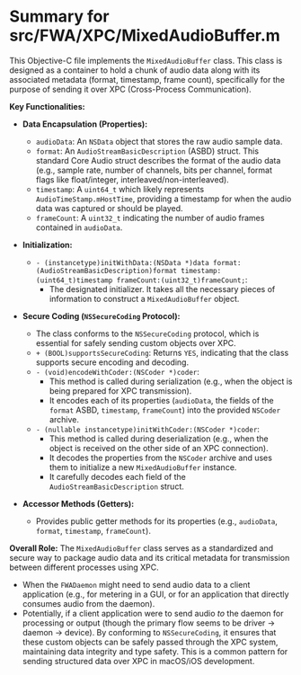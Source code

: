 # Summary for src/FWA/XPC/MixedAudioBuffer.m

This Objective-C file implements the `MixedAudioBuffer` class. This class is designed as a container to hold a chunk of audio data along with its associated metadata (format, timestamp, frame count), specifically for the purpose of sending it over XPC (Cross-Process Communication).

**Key Functionalities:**

-   **Data Encapsulation (Properties):**
    -   `audioData`: An `NSData` object that stores the raw audio sample data.
    -   `format`: An `AudioStreamBasicDescription` (ASBD) struct. This standard Core Audio struct describes the format of the audio data (e.g., sample rate, number of channels, bits per channel, format flags like float/integer, interleaved/non-interleaved).
    -   `timestamp`: A `uint64_t` which likely represents `AudioTimeStamp.mHostTime`, providing a timestamp for when the audio data was captured or should be played.
    -   `frameCount`: A `uint32_t` indicating the number of audio frames contained in `audioData`.

-   **Initialization:**
    -   `- (instancetype)initWithData:(NSData *)data format:(AudioStreamBasicDescription)format timestamp:(uint64_t)timestamp frameCount:(uint32_t)frameCount;`:
        -   The designated initializer. It takes all the necessary pieces of information to construct a `MixedAudioBuffer` object.

-   **Secure Coding (`NSSecureCoding` Protocol):**
    -   The class conforms to the `NSSecureCoding` protocol, which is essential for safely sending custom objects over XPC.
    -   `+ (BOOL)supportsSecureCoding`: Returns `YES`, indicating that the class supports secure encoding and decoding.
    -   `- (void)encodeWithCoder:(NSCoder *)coder`:
        -   This method is called during serialization (e.g., when the object is being prepared for XPC transmission).
        -   It encodes each of its properties (`audioData`, the fields of the `format` ASBD, `timestamp`, `frameCount`) into the provided `NSCoder` archive.
    -   `- (nullable instancetype)initWithCoder:(NSCoder *)coder`:
        -   This method is called during deserialization (e.g., when the object is received on the other side of an XPC connection).
        -   It decodes the properties from the `NSCoder` archive and uses them to initialize a new `MixedAudioBuffer` instance.
        -   It carefully decodes each field of the `AudioStreamBasicDescription` struct.

-   **Accessor Methods (Getters):**
    -   Provides public getter methods for its properties (e.g., `audioData`, `format`, `timestamp`, `frameCount`).

**Overall Role:**
The `MixedAudioBuffer` class serves as a standardized and secure way to package audio data and its critical metadata for transmission between different processes using XPC.
-   When the `FWADaemon` might need to send audio data to a client application (e.g., for metering in a GUI, or for an application that directly consumes audio from the daemon).
-   Potentially, if a client application were to send audio *to* the daemon for processing or output (though the primary flow seems to be driver -> daemon -> device).
By conforming to `NSSecureCoding`, it ensures that these custom objects can be safely passed through the XPC system, maintaining data integrity and type safety. This is a common pattern for sending structured data over XPC in macOS/iOS development.
